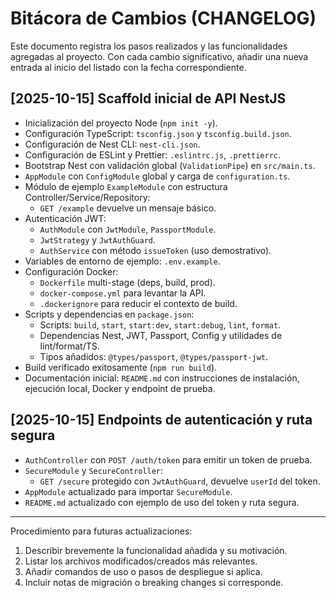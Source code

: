 # Bitácora de Cambios (CHANGELOG)

Este documento registra los pasos realizados y las funcionalidades agregadas al proyecto. Con cada cambio significativo, añadir una nueva entrada al inicio del listado con la fecha correspondiente.

## [2025-10-15] Scaffold inicial de API NestJS
- Inicialización del proyecto Node (`npm init -y`).
- Configuración TypeScript: `tsconfig.json` y `tsconfig.build.json`.
- Configuración de Nest CLI: `nest-cli.json`.
- Configuración de ESLint y Prettier: `.eslintrc.js`, `.prettierrc`.
- Bootstrap Nest con validación global (`ValidationPipe`) en `src/main.ts`.
- `AppModule` con `ConfigModule` global y carga de `configuration.ts`.
- Módulo de ejemplo `ExampleModule` con estructura Controller/Service/Repository:
  - `GET /example` devuelve un mensaje básico.
- Autenticación JWT:
  - `AuthModule` con `JwtModule`, `PassportModule`.
  - `JwtStrategy` y `JwtAuthGuard`.
  - `AuthService` con método `issueToken` (uso demostrativo).
- Variables de entorno de ejemplo: `.env.example`.
- Configuración Docker:
  - `Dockerfile` multi-stage (deps, build, prod).
  - `docker-compose.yml` para levantar la API.
  - `.dockerignore` para reducir el contexto de build.
- Scripts y dependencias en `package.json`:
  - Scripts: `build`, `start`, `start:dev`, `start:debug`, `lint`, `format`.
  - Dependencias Nest, JWT, Passport, Config y utilidades de lint/format/TS.
  - Tipos añadidos: `@types/passport`, `@types/passport-jwt`.
- Build verificado exitosamente (`npm run build`).
- Documentación inicial: `README.md` con instrucciones de instalación, ejecución local, Docker y endpoint de prueba.

## [2025-10-15] Endpoints de autenticación y ruta segura
- `AuthController` con `POST /auth/token` para emitir un token de prueba.
- `SecureModule` y `SecureController`:
  - `GET /secure` protegido con `JwtAuthGuard`, devuelve `userId` del token.
- `AppModule` actualizado para importar `SecureModule`.
- `README.md` actualizado con ejemplo de uso del token y ruta segura.

---

Procedimiento para futuras actualizaciones:
1. Describir brevemente la funcionalidad añadida y su motivación.
2. Listar los archivos modificados/creados más relevantes.
3. Añadir comandos de uso o pasos de despliegue si aplica.
4. Incluir notas de migración o breaking changes si corresponde.
